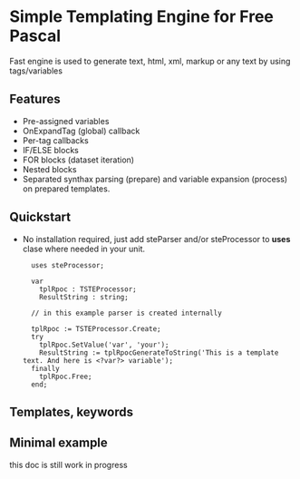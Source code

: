 # Simple Templating Engine for Free Pascal

Fast engine is used to generate text, html, xml, markup or any text by using tags/variables

## Features

* Pre-assigned variables
* OnExpandTag (global) callback
* Per-tag callbacks
* IF/ELSE blocks
* FOR blocks (dataset iteration)
* Nested blocks
* Separated synthax parsing (prepare) and variable expansion (process) on prepared templates.


## Quickstart

* No installation required, just add steParser and/or steProcessor to **uses** clase where needed in your unit.
 
		uses steProcessor;

		var
		  tplRpoc : TSTEProcessor;
		  ResultString : string;
		
		// in this example parser is created internally
		
		tplRpoc := TSTEProcessor.Create;
		try
		  tplRpoc.SetValue('var', 'your'); 
		  ResultString := tplRpocGenerateToString('This is a template text. And here is <?var?> variable');
		finally
		  tplRpoc.Free;
		end;
	

## Templates, keywords


## Minimal example


this doc is still work in progress